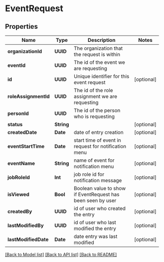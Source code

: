 # EventRequest

## Properties
Name | Type | Description | Notes
------------ | ------------- | ------------- | -------------
**organizationId** | **UUID** | The organization that the request is within | 
**eventId** | **UUID** | The id of the event we are requesting | 
**id** | **UUID** | Unique identifier for this event request | [optional] 
**roleAssignmentId** | **UUID** | The id of the role assignment we are requesting | 
**personId** | **UUID** | The id of the person who is requesting | 
**status** | **String** |  | [optional] 
**createdDate** | **Date** | date of entry creation | [optional] 
**eventStartTime** | **Date** | start time of event in request for notification menu | [optional] 
**eventName** | **String** | name of event for notification menu | [optional] 
**jobRoleId** | **Int** | job role id for notification message | [optional] 
**isViewed** | **Bool** | Boolean value to show if EventRequest has been seen by user | [optional] 
**createdBy** | **UUID** | id of user who created the entry | [optional] 
**lastModifiedBy** | **UUID** | id of user who last modified the entry | [optional] 
**lastModifiedDate** | **Date** | date entry was last modified | [optional] 

[[Back to Model list]](../README.md#documentation-for-models) [[Back to API list]](../README.md#documentation-for-api-endpoints) [[Back to README]](../README.md)


